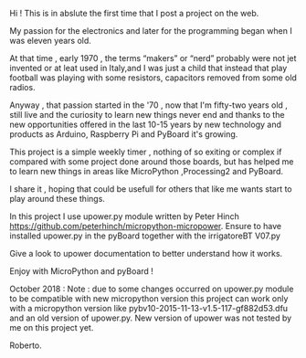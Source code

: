   Hi ! 
  This is in abslute the first time that I post a project on the web.

  My passion for the electronics and later for the programming began when I was eleven years old.
 
  At that time , early 1970 , the terms “makers” or “nerd” probably were not jet invented or 
  at leat  used in Italy,and I was just a child that instead that play football was playing with
  some resistors, capacitors removed from some old radios. 

  Anyway , that passion started in the '70 , now that I'm fifty-two years old , still live and the 
  curiosity to learn new things never end and thanks to the new opportunities offered in the last 
  10-15 years by new technology and products as Arduino, Raspberry Pi and PyBoard
  it's growing.   
   
  This project is a simple weekly timer , nothing of so exiting or complex if compared with 
   some project done around those boards, but has helped me to learn new things in areas like 
   MicroPython ,Processing2 and PyBoard.

   I share it , hoping that could be usefull for others that like me wants start to play around these 
   things. 

   In this project I use upower.py module written by Peter Hinch
    https://github.com/peterhinch/micropython-micropower.
    Ensure to have installed upower.py in the pyBoard together with the irrigatoreBT V07.py 

   Give a look to upower documentation to better understand how it works.

   Enjoy with MicroPython and pyBoard !

   October 2018  : Note : due to some changes occurred on upower.py module to be compatible with new  micropython version
   this project can work only with a micropython version like pybv10-2015-11-13-v1.5-117-gf882d53.dfu and an old version of
   upower.py. New version of upower was not  tested by me on this project yet. 
   
   Roberto.
